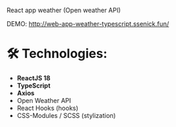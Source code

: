 React app weather (Open weather API)


DEMO: http://web-app-weather-typescript.ssenick.fun/

# 🛠 Technologies:

- **ReactJS 18**
- **TypeScript**
- **Axios**
- Open Weather API
- React Hooks (hooks)
- CSS-Modules / SCSS (stylization)
